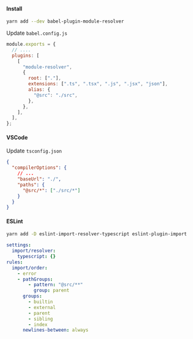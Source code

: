 #### Install

```bash
yarn add --dev babel-plugin-module-resolver
```

Update `babel.config.js`

```js
module.exports = {
  // ....
  plugins: [
    [
      "module-resolver",
      {
        root: ["."],
        extensions: [".ts", ".tsx", ".js", ".jsx", "json"],
        alias: {
          "@src": "./src",
        },
      },
    ],
  ],
};
```

#### VSCode

Update `tsconfig.json`

```json
{
  "compilerOptions": {
    // ...
    "baseUrl": "./",
    "paths": {
      "@src/*": ["./src/*"]
    }
  }
}
```

#### ESLint

```bash
yarn add -D eslint-import-resolver-typescript eslint-plugin-import
```

```yml
settings:
  import/resolver:
    typescript: {}
rules:
  import/order:
    - error
    - pathGroups:
        - pattern: "@src/**"
          group: parent
      groups:
        - builtin
        - external
        - parent
        - sibling
        - index
      newlines-between: always
```
